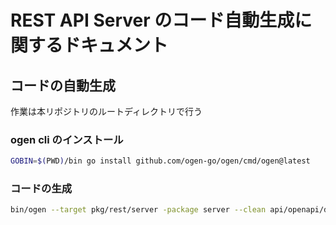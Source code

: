 # REST API Server のコード自動生成に関するドキュメント

## コードの自動生成

作業は本リポジトリのルートディレクトリで行う

### ogen cli のインストール

```sh
GOBIN=$(PWD)/bin go install github.com/ogen-go/ogen/cmd/ogen@latest
```

### コードの生成

```sh
bin/ogen --target pkg/rest/server -package server --clean api/openapi/dist/swagger.gen.yaml
```
